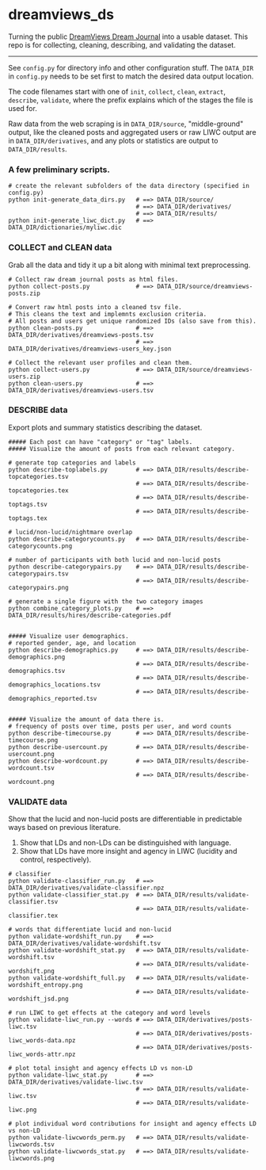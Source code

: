 # dreamviews_ds

Turning the public [DreamViews Dream Journal](https://www.dreamviews.com/blogs/) into a usable dataset. This repo is for collecting, cleaning, describing, and validating the dataset.

---

See `config.py` for directory info and other configuration stuff. The `DATA_DIR` in `config.py` needs to be set first to match the desired data output location.

The code filenames start with one of `init`, `collect`, `clean`, `extract`, `describe`, `validate`, where the prefix explains which of the stages the file is used for.

Raw data from the web scraping is in `DATA_DIR/source`, "middle-ground" output, like the cleaned posts and aggregated users or raw LIWC output are in `DATA_DIR/derivatives`, and any plots or statistics are output to `DATA_DIR/results`.


### A few preliminary scripts.

```shell
# create the relevant subfolders of the data directory (specified in config.py)
python init-generate_data_dirs.py   # ==> DATA_DIR/source/
                                    # ==> DATA_DIR/derivatives/
                                    # ==> DATA_DIR/results/
python init-generate_liwc_dict.py   # ==> DATA_DIR/dictionaries/myliwc.dic
```


### COLLECT and CLEAN data

Grab all the data and tidy it up a bit along with minimal text preprocessing.

```shell
# Collect raw dream journal posts as html files.
python collect-posts.py             # ==> DATA_DIR/source/dreamviews-posts.zip

# Convert raw html posts into a cleaned tsv file.
# This cleans the text and implemnts exclusion criteria.
# All posts and users get unique randomized IDs (also save from this).
python clean-posts.py               # ==> DATA_DIR/derivatives/dreamviews-posts.tsv
                                    # ==> DATA_DIR/derivatives/dreamviews-users_key.json

# Collect the relevant user profiles and clean them.
python collect-users.py             # ==> DATA_DIR/source/dreamviews-users.zip
python clean-users.py               # ==> DATA_DIR/derivatives/dreamviews-users.tsv
```


### DESCRIBE data

Export plots and summary statistics describing the dataset.

```shell
##### Each post can have "category" or "tag" labels.
##### Visualize the amount of posts from each relevant category.

# generate top categories and labels
python describe-toplabels.py        # ==> DATA_DIR/results/describe-topcategories.tsv
                                    # ==> DATA_DIR/results/describe-topcategories.tex
                                    # ==> DATA_DIR/results/describe-toptags.tsv
                                    # ==> DATA_DIR/results/describe-toptags.tex

# lucid/non-lucid/nightmare overlap
python describe-categorycounts.py   # ==> DATA_DIR/results/describe-categorycounts.png

# number of participants with both lucid and non-lucid posts
python describe-categorypairs.py    # ==> DATA_DIR/results/describe-categorypairs.tsv
                                    # ==> DATA_DIR/results/describe-categorypairs.png

# generate a single figure with the two category images
python combine_category_plots.py    # ==> DATA_DIR/results/hires/describe-categories.pdf


##### Visualize user demographics.
# reported gender, age, and location
python describe-demographics.py     # ==> DATA_DIR/results/describe-demographics.png
                                    # ==> DATA_DIR/results/describe-demographics.tsv
                                    # ==> DATA_DIR/results/describe-demographics_locations.tsv
                                    # ==> DATA_DIR/results/describe-demographics_reported.tsv


##### Visualize the amount of data there is.
# frequency of posts over time, posts per user, and word counts
python describe-timecourse.py       # ==> DATA_DIR/results/describe-timecourse.png
python describe-usercount.py        # ==> DATA_DIR/results/describe-usercount.png
python describe-wordcount.py        # ==> DATA_DIR/results/describe-wordcount.tsv
                                    # ==> DATA_DIR/results/describe-wordcount.png
```


### VALIDATE data

Show that the lucid and non-lucid posts are differentiable in predictable ways based on previous literature.

1. Show that LDs and non-LDs can be distinguished with language.
2. Show that LDs have more insight and agency in LIWC (lucidity and control, respectively).

```shell
# classifier
python validate-classifier_run.py   # ==> DATA_DIR/derivatives/validate-classifier.npz
python validate-classifier_stat.py  # ==> DATA_DIR/results/validate-classifier.tsv
                                    # ==> DATA_DIR/results/validate-classifier.tex

# words that differentiate lucid and non-lucid
python validate-wordshift_run.py    # ==> DATA_DIR/derivatives/validate-wordshift.tsv
python validate-wordshift_stat.py   # ==> DATA_DIR/results/validate-wordshift.tsv
                                    # ==> DATA_DIR/results/validate-wordshift.png
python validate-wordshift_full.py   # ==> DATA_DIR/results/validate-wordshift_entropy.png
                                    # ==> DATA_DIR/results/validate-wordshift_jsd.png

# run LIWC to get effects at the category and word levels
python validate-liwc_run.py --words # ==> DATA_DIR/derivatives/posts-liwc.tsv
                                    # ==> DATA_DIR/derivatives/posts-liwc_words-data.npz
                                    # ==> DATA_DIR/derivatives/posts-liwc_words-attr.npz

# plot total insight and agency effects LD vs non-LD
python validate-liwc_stat.py        # ==> DATA_DIR/derivatives/validate-liwc.tsv
                                    # ==> DATA_DIR/results/validate-liwc.tsv
                                    # ==> DATA_DIR/results/validate-liwc.png

# plot individual word contributions for insight and agency effects LD vs non-LD
python validate-liwcwords_perm.py   # ==> DATA_DIR/results/validate-liwcwords.tsv
python validate-liwcwords_stat.py   # ==> DATA_DIR/results/validate-liwcwords.png
```
